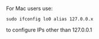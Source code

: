 For Mac users use:

```
sudo ifconfig lo0 alias 127.0.0.x
```

to configure IPs other than 127.0.0.1
